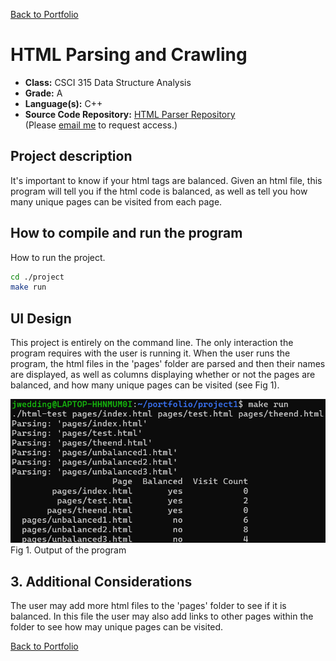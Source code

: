 [Back to Portfolio](./)

HTML Parsing and Crawling
===============

-   **Class:** CSCI 315 Data Structure Analysis
-   **Grade:** A
-   **Language(s):** C++
-   **Source Code Repository:** [HTML Parser Repository](https://github.com/jwedding20/portfolio_proj1.git)  
    (Please [email me](mailto:example@csustudent.net?subject=GitHub%20Access) to request access.)

## Project description

It's important to know if your html tags are balanced. Given an html file, this program will tell you if the html code is balanced, as well as tell you how many unique pages can be visited from each page.

## How to compile and run the program

How to run the project.

```bash
cd ./project
make run
```

## UI Design

This project is entirely on the command line. The only interaction the program requires with the user is running it. When the user runs the program, the html files in the 'pages' folder are parsed and then their names are displayed, as well as columns displaying whether or not the pages are balanced, and how many unique pages can be visited (see Fig 1).

![screenshot](images/proj1_fig1.png)  
Fig 1. Output of the program

## 3. Additional Considerations

The user may add more html files to the 'pages' folder to see if it is balanced. In this file the user may also add links to other pages within the folder to see how may unique pages can be visited.


[Back to Portfolio](./)
